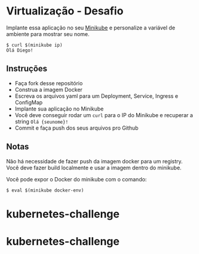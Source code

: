 # Virtualização - Desafio

Implante essa aplicação no seu [Minikube](https://github.com/kubernetes/minikube) e personalize a variável de ambiente para mostrar seu nome.

```
$ curl $(minikube ip)
Olá Diego!
```

## Instruções
- Faça fork desse repositório
- Construa a imagem Docker
- Escreva os arquivos yaml para um Deployment, Service, Ingress e ConfigMap
- Implante sua aplicação no Minikube
- Você deve conseguir rodar um `curl` para o IP do Minikube e recuperar a string `Olá {seunome}!`
- Commit e faça push dos seus arquivos pro Github

## Notas

Não há necessidade de fazer push da imagem docker para um registry. Você deve fazer build localmente e usar a imagem dentro do minikube. 

Você pode expor o Docker do minikube com o comando:
```shell
$ eval $(minikube docker-env)
```
# kubernetes-challenge
# kubernetes-challenge
